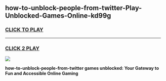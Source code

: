 
## how-to-unblock-people-from-twitter-Play-Unblocked-Games-Online-kd99g
<h3>
<a href="https://premium76.site?title=how-to-unblock-people-from-twitter&ref=25A">CLICK TO PLAY</a></h3>
<hr>

<h3>
<a href="https://premium76.site?title=how-to-unblock-people-from-twitter&ref=25A">CLICK 2 PLAY</a>
  
</h3>

<a href="https://premium76.site?title=how-to-unblock-people-from-twitter&ref=25A"><img src="https://clearcache.store/games.png"></a>


**how-to-unblock-people-from-twitter games unblocked: Your Gateway to Fun and Accessible Online Gaming**
